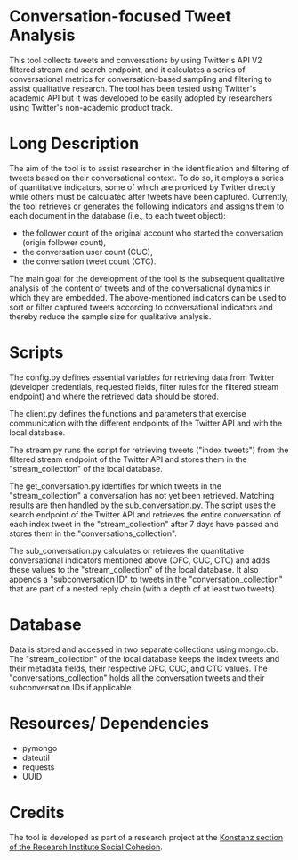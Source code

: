# Conversation-focused Tweet Analysis

This tool collects tweets and conversations by using Twitter's API V2 filtered stream and search endpoint, and it calculates a series of conversational metrics for conversation-based sampling and filtering to assist qualitative research. The tool has been tested using Twitter's academic API but it was developed to be easily adopted by researchers using Twitter's non-academic product track.

# Long Description

The aim of the tool is to assist researcher in the identification and filtering of tweets based on their conversational context. To do so, it employs a series of quantitative indicators, some of which are provided by Twitter directly while others must be calculated after tweets have been captured. Currently, the tool retrieves or generates the following indicators and assigns them to each document in the database (i.e., to each tweet object): 

- the follower count of the original account who started the conversation (origin follower count),
- the conversation user count (CUC), 
- the conversation tweet count (CTC).

The main goal for the development of the tool is the subsequent qualitative analysis of the content of tweets and of the conversational dynamics in which they are embedded. The above-mentioned indicators can be used to sort or filter captured tweets according to conversational indicators and thereby reduce the sample size for qualitative analysis.

# Scripts

The config.py defines essential variables for retrieving data from Twitter (developer credentials, requested fields, filter rules for the filtered stream endpoint) and where the retrieved data should be stored. 

The client.py defines the functions and parameters that exercise communication with the different endpoints of the Twitter API and with the local database.

The stream.py runs the script for retrieving tweets ("index tweets") from the filtered stream endpoint of the Twitter API and stores them in the "stream_collection" of the local database.

The get_conversation.py identifies for which tweets in the "stream_collection" a conversation has not yet been retrieved. Matching results are then handled by the sub_conversation.py. The script uses the search endpoint of the Twitter API and retrieves the entire conversation of each index tweet in the "stream_collection" after 7 days have passed and stores them in the "conversations_collection".

The sub_conversation.py calculates or retrieves the quantitative conversational indicators mentioned above (OFC, CUC, CTC) and adds these values to the "stream_collection" of the local database. It also appends a "subconversation ID" to tweets in the "conversation_collection" that are part of a nested reply chain (with a depth of at least two tweets).

# Database

Data is stored and accessed in two separate collections using mongo.db. The "stream_collection" of the local database keeps the index tweets and their metadata fields, their respective OFC, CUC, and CTC values. The "conversations_collection" holds all the conversation tweets and their subconversation IDs if applicable.

# Resources/ Dependencies

- pymongo
- dateutil
- requests
- UUID

# Credits

The tool is developed as part of a research project at the [Konstanz section of the Research Institute Social Cohesion](https://www.uni-konstanz.de/en/research-institute-social-cohesion-risc/).
